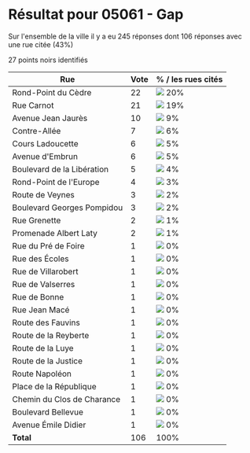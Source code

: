 # Résultat pour 05061 - Gap

Sur l'ensemble de la ville il y a eu 245 réponses dont 106 réponses avec une rue citée (43%)

27 points noirs identifiés

| Rue | Vote | % / les rues cités|
|-----|------|-------------------|
| Rond-Point du Cèdre | 22 | <img src="../../img/bar_20.gif" />&nbsp;20%|
| Rue Carnot | 21 | <img src="../../img/bar_19.gif" />&nbsp;19%|
| Avenue Jean Jaurès | 10 | <img src="../../img/bar_9.gif" />&nbsp;9%|
| Contre-Allée | 7 | <img src="../../img/bar_6.gif" />&nbsp;6%|
| Cours Ladoucette | 6 | <img src="../../img/bar_5.gif" />&nbsp;5%|
| Avenue d'Embrun | 6 | <img src="../../img/bar_5.gif" />&nbsp;5%|
| Boulevard de la Libération | 5 | <img src="../../img/bar_4.gif" />&nbsp;4%|
| Rond-Point de l'Europe | 4 | <img src="../../img/bar_3.gif" />&nbsp;3%|
| Route de Veynes | 3 | <img src="../../img/bar_2.gif" />&nbsp;2%|
| Boulevard Georges Pompidou | 3 | <img src="../../img/bar_2.gif" />&nbsp;2%|
| Rue Grenette | 2 | <img src="../../img/bar_1.gif" />&nbsp;1%|
| Promenade Albert Laty | 2 | <img src="../../img/bar_1.gif" />&nbsp;1%|
| Rue du Pré de Foire | 1 | <img src="../../img/bar_0.gif" />&nbsp;0%|
| Rue des Écoles | 1 | <img src="../../img/bar_0.gif" />&nbsp;0%|
| Rue de Villarobert | 1 | <img src="../../img/bar_0.gif" />&nbsp;0%|
| Rue de Valserres | 1 | <img src="../../img/bar_0.gif" />&nbsp;0%|
| Rue de Bonne | 1 | <img src="../../img/bar_0.gif" />&nbsp;0%|
| Rue Jean Macé | 1 | <img src="../../img/bar_0.gif" />&nbsp;0%|
| Route des Fauvins | 1 | <img src="../../img/bar_0.gif" />&nbsp;0%|
| Route de la Reyberte | 1 | <img src="../../img/bar_0.gif" />&nbsp;0%|
| Route de la Luye | 1 | <img src="../../img/bar_0.gif" />&nbsp;0%|
| Route de la Justice | 1 | <img src="../../img/bar_0.gif" />&nbsp;0%|
| Route Napoléon | 1 | <img src="../../img/bar_0.gif" />&nbsp;0%|
| Place de la République | 1 | <img src="../../img/bar_0.gif" />&nbsp;0%|
| Chemin du Clos de Charance | 1 | <img src="../../img/bar_0.gif" />&nbsp;0%|
| Boulevard Bellevue | 1 | <img src="../../img/bar_0.gif" />&nbsp;0%|
| Avenue Émile Didier | 1 | <img src="../../img/bar_0.gif" />&nbsp;0%|
| **Total** | 106 | 100%|
